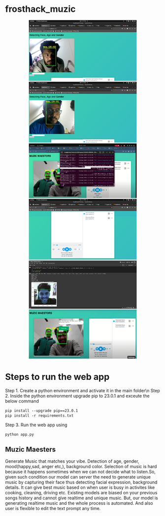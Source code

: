 # frosthack_muzic

<p align="center">
  <img src="assests/images/1.png" width="350">
  <img src="assests/images/2.png" width="350">
  <img src="assests/images/7.png" width="350">
  <img src="assests/images/4.png" width="350">
  <img src="assests/images/5.png" width="350">
  <img src="assests/images/6.png" width="350">
</p>

# Steps to run the web app

Step 1. Create a python environment and activate it in the main folder\n
Step 2. Inside the python environment upgrade pip to 23.0.1 and exceute the below command 
```
pip install --upgrade pip==23.0.1
pip install -r requirements.txt
```
Step 3. Run the web app using
```
python app.py
```

## Muzic Maesters

Generate Music that matches your vibe.
Detection of age, gender, mood(happy,sad, anger etc,), background color.
Selection of music is hard because it happens sometimes when we can not decide what to listen.So, given such condition our model can server the need to generate unique music by capturing their face thus detecting facial expression, background details. 
It can give best music based on when user is busy in activites like cooking, cleaning, driving etc.
Existing models are biased on your previous songs history and cannot give realtime and unique music.
But, our model is generating realtime music and the whole process is automated. And also user is flexible to edit the text prompt any time.